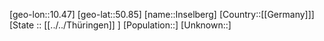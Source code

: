 ﻿---
location: [50.85,10.47]
mapzoom: [7,12] 
mapmarker: city 
type: City
tags:
- geo/City


SpocWebEntityId: 31115
isDeleted: false
confidential: public

---
[geo-lon::10.47]
[geo-lat::50.85]
[name::Inselberg]
[Country::[[Germany]]]
[State :: [[../../Thüringen]] ]
[Population::]
[Unknown::]

